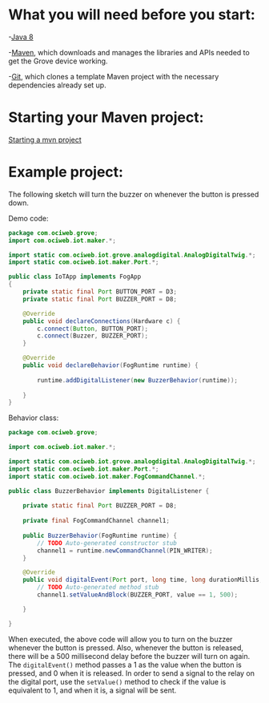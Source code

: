 # What you will need before you start:
-[Java 8](https://docs.oracle.com/javase/8/docs/technotes/guides/install/install_overview.html) 

-[Maven](https://maven.apache.org/install.html), which downloads and manages the libraries and APIs needed to get the Grove device working.

-[Git](https://git-scm.com/), which clones a template Maven project with the necessary dependencies already set up.

# Starting your Maven project: 
[Starting a mvn project](https://github.com/oci-pronghorn/FogLighter/blob/master/README.md)

# Example project:

The following sketch will turn the buzzer on whenever the button is pressed down.

Demo code:

```java
package com.ociweb.grove;
import com.ociweb.iot.maker.*;

import static com.ociweb.iot.grove.analogdigital.AnalogDigitalTwig.*;
import static com.ociweb.iot.maker.Port.*;

public class IoTApp implements FogApp
{
    private static final Port BUTTON_PORT = D3;
    private static final Port BUZZER_PORT = D8;

    @Override
    public void declareConnections(Hardware c) {
        c.connect(Button, BUTTON_PORT); 
        c.connect(Buzzer, BUZZER_PORT);
    }

    @Override
    public void declareBehavior(FogRuntime runtime) {
  
        runtime.addDigitalListener(new BuzzerBehavior(runtime));
       
    }
}
```

Behavior class:

```java
package com.ociweb.grove;

import com.ociweb.iot.maker.*;

import static com.ociweb.iot.grove.analogdigital.AnalogDigitalTwig.*;
import static com.ociweb.iot.maker.Port.*;
import static com.ociweb.iot.maker.FogCommandChannel.*;

public class BuzzerBehavior implements DigitalListener {
	
	private static final Port BUZZER_PORT = D8;
	
	private final FogCommandChannel channel1;
	
	public BuzzerBehavior(FogRuntime runtime) {
		// TODO Auto-generated constructor stub
        channel1 = runtime.newCommandChannel(PIN_WRITER);
	}

	@Override
	public void digitalEvent(Port port, long time, long durationMillis, int value) {
		// TODO Auto-generated method stub
	    channel1.setValueAndBlock(BUZZER_PORT, value == 1, 500);

	}

}
```


When executed, the above code will allow you to turn on the buzzer whenever the button is pressed. Also, whenever the button is released, there will be a 500 millisecond delay before the buzzer will turn on again.
The ```digitalEvent()``` method passes a 1 as the value when the button is pressed, and 0 when it is released. In order to send a signal to the relay on the digital port, use the ```setValue()``` method to check if the value is equivalent to 1, and when it is, a signal will be sent.
